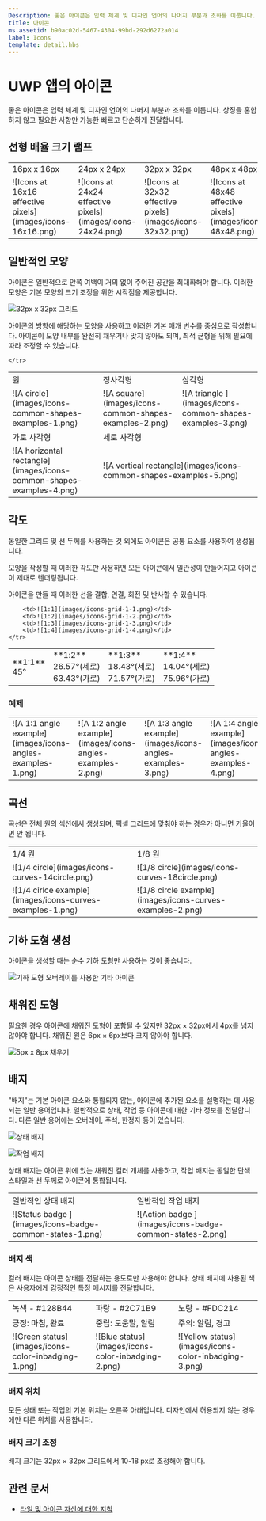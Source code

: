 ```yaml
---
Description: 좋은 아이콘은 입력 체계 및 디자인 언어의 나머지 부분과 조화를 이룹니다. 상징을 혼합하지 않고 필요한 사항만 가능한 빠르고 단순하게 전달합니다. 
title: 아이콘
ms.assetid: b90ac02d-5467-4304-99bd-292d6272a014
label: Icons
template: detail.hbs
---
```


# UWP 앱의 아이콘

좋은 아이콘은 입력 체계 및 디자인 언어의 나머지 부분과 조화를 이룹니다. 상징을 혼합하지 않고 필요한 사항만 가능한 빠르고 단순하게 전달합니다. 

## 선형 배율 크기 램프 

<table>
    <tr> 
        <td>16px x 16px</td>
        <td>24px x 24px</td>
        <td>32px x 32px</td>
        <td>48px x 48px</td>
    </tr>
    <tr> 
        <td>![Icons at 16x16 effective pixels](images/icons-16x16.png)</td>
        <td>![Icons at 24x24 effective pixels](images/icons-24x24.png)</td>
        <td>![Icons at 32x32 effective pixels](images/icons-32x32.png)</td>
        <td>![Icons at 48x48 effective pixels](images/icons-48x48.png)</td>
    </tr>
</table>

## 일반적인 모양

아이콘은 일반적으로 안쪽 여백이 거의 없이 주어진 공간을 최대화해야 합니다. 이러한 모양은 기본 모양의 크기 조정을 위한 시작점을 제공합니다. 

![32px x 32px 그리드](images/icons-common-shapes.png)

아이콘의 방향에 해당하는 모양을 사용하고 이러한 기본 매개 변수를 중심으로 작성합니다. 아이콘이 모양 내부를 완전히 채우거나 맞지 않아도 되며, 최적 균형을 위해 필요에 따라 조정할 수 있습니다. 

<table>
    <tr>
        <td>원<td>
        <td>정사각형</td>
        <td>삼각형</td>
    </tr>
    <tr>
        <td>![A circle](images/icons-common-shapes-examples-1.png)<td>
        <td>![A square](images/icons-common-shapes-examples-2.png)</td>
        <td>![A triangle ](images/icons-common-shapes-examples-3.png)</td>
    </tr>
        <tr>
        <td>가로 사각형<td>
        <td colspan="2">세로 사각형</td>        
        </tr>
    <tr>
        <td>![A horizontal rectangle](images/icons-common-shapes-examples-4.png)<td>
        <td colspan="2">![A vertical rectangle](images/icons-common-shapes-examples-5.png)</td>
         
    </tr>

</table>

## 각도

동일한 그리드 및 선 두께를 사용하는 것 외에도 아이콘은 공통 요소를 사용하여 생성됩니다. 

모양을 작성할 때 이러한 각도만 사용하면 모든 아이콘에서 일관성이 만들어지고 아이콘이 제대로 렌더링됩니다. 

아이콘을 만들 때 이러한 선을 결합, 연결, 회전 및 반사할 수 있습니다. 

<table>
    <tr>
        <td>**1:1**<br/>45°</td>
        <td>**1:2**<br />26.57°(세로)<br/>63.43°(가로)</td>
        <td>**1:3**<br/>18.43°(세로)<br/>71.57°(가로)</td>
        <td>**1:4**<br/>14.04°(세로)<br/>75.96°(가로)</td>
    </tr>
    <tr>
        
        <td>![1:1](images/icons-grid-1-1.png)</td>
        <td>![1:2](images/icons-grid-1-2.png)</td>
        <td>![1:3](images/icons-grid-1-3.png)</td>
        <td>![1:4](images/icons-grid-1-4.png)</td>
    </tr>  
</table>

### 예제

<table>
    <tr>
        <td>![A 1:1 angle example](images/icons-angles-examples-1.png)</td>
        <td>![A 1:2 angle example](images/icons-angles-examples-2.png)</td>
        <td>![A 1:3 angle example](images/icons-angles-examples-3.png)</td>
        <td>![A 1:4 angle example](images/icons-angles-examples-4.png)</td>
    </tr>
</table>

## 곡선

곡선은 전체 원의 섹션에서 생성되며, 픽셀 그리드에 맞춰야 하는 경우가 아니면 기울이면 안 됩니다. 

<table>
    <tr>
        <td>1/4 원</td>
        <td>1/8 원</td>
    </tr>
    <tr>
        <td>![1/4 circle](images/icons-curves-14circle.png)</td>
        <td>![1/8 circle](images/icons-curves-18circle.png)</td>
    </tr>
    <tr>
        <td>![1/4 cirlce example](images/icons-curves-examples-1.png)</td>
        <td>![1/8 circle example](images/icons-curves-examples-2.png)</td>
    </tr>    
</table>

## 기하 도형 생성

아이콘을 생성할 때는 순수 기하 도형만 사용하는 것이 좋습니다.

![기하 도형 오버레이를 사용한 기타 아이콘 ](images/icons-geometric-construction.png)

## 채워진 도형 

필요한 경우 아이콘에 채워진 도형이 포함될 수 있지만 32px × 32px에서 4px를 넘지 않아야 합니다. 채워진 원은 6px × 6px보다 크지 않아야 합니다. 

![5px x 8px 채우기 ](images/icons-filled-shapes.png)

## 배지

"배지"는 기본 아이콘 요소와 통합되지 않는, 아이콘에 추가된 요소를 설명하는 데 사용되는 일반 용어입니다. 일반적으로 상태, 작업 등 아이콘에 대한 기타 정보를 전달합니다. 다른 일반 용어에는 오버레이, 주석, 한정자 등이 있습니다. 

![상태 배지 ](images/icons-badge-status.png)

![작업 배지 ](images/icons-badge-action.png)

상태 배지는 아이콘 위에 있는 채워진 컬러 개체를 사용하고, 작업 배지는 동일한 단색 스타일과 선 두께로 아이콘에 통합됩니다.

<table>
<tr>
    <td>일반적인 상태 배지</td>
    <td>일반적인 작업 배지</td>
</tr>
<tr>
    <td>![Status badge ](images/icons-badge-common-states-1.png)</td>
    <td>![Action badge ](images/icons-badge-common-states-2.png)</td>
</tr>
</table>
<p></p>

### 배지 색 

컬러 배지는 아이콘 상태를 전달하는 용도로만 사용해야 합니다. 상태 배지에 사용된 색은 사용자에게 감정적인 특정 메시지를 전달합니다. 

<table>
<tr><td>녹색 - #128B44</td><td>파랑 - #2C71B9</td><td>노랑 - #FDC214</td></tr>
<tr><td>긍정: 마침, 
완료 </td><td>중립: 도움말, 
알림 </td><td>주의: 알림, 경고 </td></tr>
<tr><td>![Green status](images/icons-color-inbadging-1.png)</td><td>![Blue status](images/icons-color-inbadging-2.png)</td>
<td>![Yellow status](images/icons-color-inbadging-3.png)</td></tr>
</table>
<p></p>

### 배지 위치

모든 상태 또는 작업의 기본 위치는 오른쪽 아래입니다. 디자인에서 허용되지 않는 경우에만 다른 위치를 사용합니다. 

### 배지 크기 조정

배지 크기는 32px × 32px 그리드에서 10-18 px로 조정해야 합니다. 

## 관련 문서

* [타일 및 아이콘 자산에 대한 지침](../controls-and-patterns/tiles-and-notifications-app-assets.md)

<!--HONumber=Mar16_HO5-->


